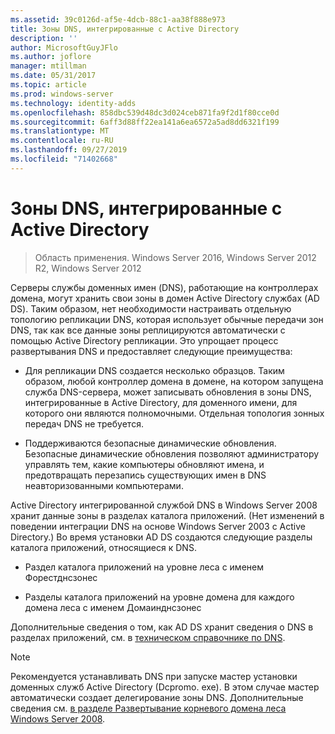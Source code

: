 ```yaml
---
ms.assetid: 39c0126d-af5e-4dcb-88c1-aa38f888e973
title: Зоны DNS, интегрированные с Active Directory
description: ''
author: MicrosoftGuyJFlo
ms.author: joflore
manager: mtillman
ms.date: 05/31/2017
ms.topic: article
ms.prod: windows-server
ms.technology: identity-adds
ms.openlocfilehash: 858dbc539d48dc3d024ceb871fa9f2d1f80cce0d
ms.sourcegitcommit: 6aff3d88ff22ea141a6ea6572a5ad8dd6321f199
ms.translationtype: MT
ms.contentlocale: ru-RU
ms.lasthandoff: 09/27/2019
ms.locfileid: "71402668"
---
```

# <a name="active-directory-integrated-dns-zones"></a>Зоны DNS, интегрированные с Active Directory

>Область применения. Windows Server 2016, Windows Server 2012 R2, Windows Server 2012

Серверы службы доменных имен (DNS), работающие на контроллерах домена, могут хранить свои зоны в домен Active Directory службах (AD DS). Таким образом, нет необходимости настраивать отдельную топологию репликации DNS, которая использует обычные передачи зон DNS, так как все данные зоны реплицируются автоматически с помощью Active Directory репликации. Это упрощает процесс развертывания DNS и предоставляет следующие преимущества:  
  
-   Для репликации DNS создается несколько образцов. Таким образом, любой контроллер домена в домене, на котором запущена служба DNS-сервера, может записывать обновления в зоны DNS, интегрированные в Active Directory, для доменного имени, для которого они являются полномочными. Отдельная топология зонных передач DNS не требуется.  
  
-   Поддерживаются безопасные динамические обновления. Безопасные динамические обновления позволяют администратору управлять тем, какие компьютеры обновляют имена, и предотвращать перезапись существующих имен в DNS неавторизованными компьютерами.  
  
Active Directory интегрированной службой DNS в Windows Server 2008 хранит данные зоны в разделах каталога приложений. (Нет изменений в поведении интеграции DNS на основе Windows Server 2003 с Active Directory.) Во время установки AD DS создаются следующие разделы каталога приложений, относящиеся к DNS.  
  
-   Раздел каталога приложений на уровне леса с именем Форестднсзонес  
  
-   Разделы каталога приложений на уровне домена для каждого домена леса с именем Домаинднсзонес  
  
Дополнительные сведения о том, как AD DS хранит сведения о DNS в разделах приложений, см. в [техническом справочнике по DNS](https://go.microsoft.com/fwlink/?LinkId=106636).  
  
> [!NOTE]  
> Рекомендуется устанавливать DNS при запуске мастер установки доменных служб Active Directory (Dcpromo. exe). В этом случае мастер автоматически создает делегирование зоны DNS. Дополнительные сведения см. [в разделе Развертывание корневого домена леса Windows Server 2008](https://technet.microsoft.com/library/cc731174.aspx).  
  


